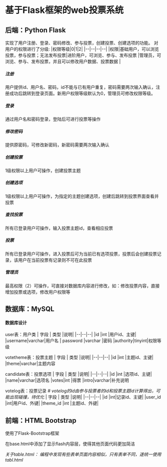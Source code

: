 ﻿# 基于Flask框架的web投票系统
## 后端：Python Flask
实现了用户注册、登录、密码修改、参与投票，创建投票、创建选项的功能。
对用户的权限进行了分级:
|权限等级|0|1|2|
|--|--|--|--|
|权限|基础用户，可以浏览投票，参与投票；无法发布投票|进阶用户，可浏览、参与、发布投票 |管理员，可浏览、参与、发布投票，并且可以修改用户数据、投票数据 |

##### 注册
用户提供id、用户名、密码，id不能与已有用户重复，密码需要两次输入确认，注册成功后跳转到登录页面。新用户权限等级默认为0，管理员可修改权限等级。
##### 登录
通过用户名和密码登录，登陆后可进行投票等操作
##### 修改密码
提供原密码，可修改新密码，新密码需要两次输入确认
##### 创建投票
1级权限以上用户可操作，创建投票主题
##### 创建选项
1级权限以上用户可操作，为指定的主题创建选项，创建后跳转到投票界面查看并投票
##### 查找投票
所有已登录用户可操作，输入投票主题id，查看相应投票
##### 投票
所有已登录用户可操作，进入投票后可为当前已有选项投票，投票后会创建投票记录，该用户在当前投票有记录则不可在此投票
##### 管理员
最高权限（2）可操作，可直接对数据库内容进行修改，如：修改投票内容，直接增加投票或选项，修改用户权限等
## 数据库：MySQL
#### 数据库设计
user表：用户类
| 字段 | 类型 |说明|
|--|--|--|
|id |int |用户id、主键|
|username|varchar|用户名
| password |varchar |密码
|authority|tinyint|权限等级

votetheme表：投票主题
| 字段 | 类型 |说明|
|--|--|--|
|id |int |主题id、主键|
|theme|varchar|主题内容

candidate表：投票选项
| 字段 | 类型 |说明|
|--|--|--|
|id |int |选项id、主键|
|name|varchar|选项名
|votes|int |得票
|intro|varchar|补充说明

votelog表：投票记录
*# votelog的id由参与投票者的id和投票主题id计算得出，可能出现碰撞，待优化*
| 字段 | 类型 |说明|
|--|--|--|
|id |int|记录id、主键|
|user_id |int|用户id、外键|
|theme_id |int |主题id、外键|

## 前端：HTML Bootstrap
使用了Flask-Bootstrap框架

在base.html中添加了显示flash内容层，使得其他页面代码更加简洁

*关于table.html： 编程中发现有些表单页面内容相似，只有表单不同，遂统一使用tabl.html*


